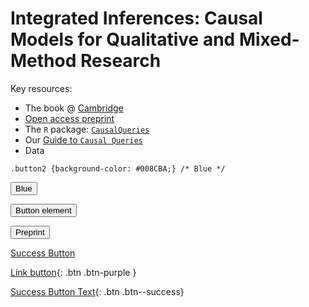 # Integrated Inferences: Causal Models for Qualitative and Mixed-Method Research

Key resources:

* The book @ [Cambridge](https://www.cambridge.org/core/books/integrated-inferences/45B07964AD4718A74CDE3E35A31F26FA)
* [Open access preprint](https://macartan.github.io/integrated_inferences/)
* The `R` package: [`CausalQueries`](https://cran.r-project.org/web/packages/CausalQueries/index.html)
* Our [Guide to `Causal Queries`](https://integrated-inferences.github.io/guide/)
* Data

```{css}
.button2 {background-color: #008CBA;} /* Blue */
```

<button class="button button2">Blue</button>

<button type="button" name="button" class="btn">Button element</button>

<button name="button" onclick="https://macartan.github.io/integrated_inferences/">Preprint</button>

<a href="#" class="btn--success">Success Button</a>

[Link button](http://example.com/){: .btn .btn-purple }

[Success Button Text](#link){: .btn .btn--success}
